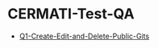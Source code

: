 # CERMATI-Test-QA

* [Q1-Create-Edit-and-Delete-Public-Gits](https://github.com/WISNUARWR/Q1-Create-Edit-and-Delete-Public-Gits/blob/main/README.md)
